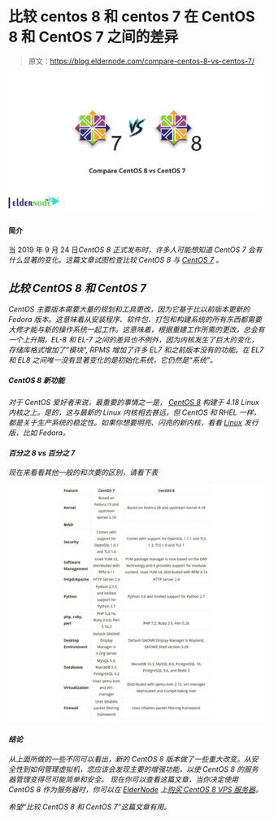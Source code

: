 # 比较 centos 8 和 centos 7 在 CentOS 8 和 CentOS 7 之间的差异

> 原文：<https://blog.eldernode.com/compare-centos-8-vs-centos-7/>

![Compare CentOS 8 vs CentOS 7](img/74005eaa9a0906930ccd2b0cd594aaa1.png)

#### 简介

当 2019 年 9 月 24 日*CentOS 8 正式发布时，许多人可能想知道 CentOS 7 会有什么显著的变化。这篇文章试图检查比较 CentOS 8 与 [CentOS 7](https://eldernode.com/centos-vps/) 。*

## *比较 CentOS 8 和 CentOS 7*

*CentOS 主要版本需要大量的规划和工具更改，因为它基于比以前版本更新的 Fedora 版本。这意味着从安装程序、软件包、打包和构建系统的所有东西都需要大修才能与新的操作系统一起工作。这意味着，根据重建工作所需的更改，总会有一个上升期。EL-8 和 EL-7 之间的差异也不例外，因为内核发生了巨大的变化，存储库格式增加了“模块”, RPMS 增加了许多 EL7 和之前版本没有的功能。在 EL7 和 EL8 之间唯一没有显著变化的是初始化系统，它仍然是“系统”。*

##### *CentOS 8 新功能*

*对于 CentOS 爱好者来说，最重要的事情之一是， [CentOS 8](https://eldernode.com/centos-vps/) 构建于 4.18 Linux 内核之上。是的，这与最新的 Linux 内核相去甚远，但 CentOS 和 RHEL 一样，都是关于生产系统的稳定性。如果你想要明亮、闪亮的新内核，看看 [Linux](https://eldernode.com/linux-vps/) 发行版，比如 Fedora。*

#### *百分之 8 vs 百分之 7*

*现在来看看其他一般的和次要的区别，请看下表*

*![CentOS 8 vs CentOS 7](img/3753701a7449176a367920783146fb86.png)*

#### *结论*

*从上面所做的一些不同可以看出，新的 CentOS 8 版本做了一些重大改变。从安全性到如何管理虚拟机，您应该会发现主要的增强功能，以使 CentOS 8 的服务器管理变得尽可能简单和安全。
现在你可以查看这篇文章，当你决定使用 CentOS 8 作为服务器时，你可以在 [ElderNode](https://eldernode.com/) 上[购买 CentOS 8 VPS 服务器](https://eldernode.com/centos-vps/)。*

*希望“比较 CentOS 8 和 CentOS 7”这篇文章有用。*